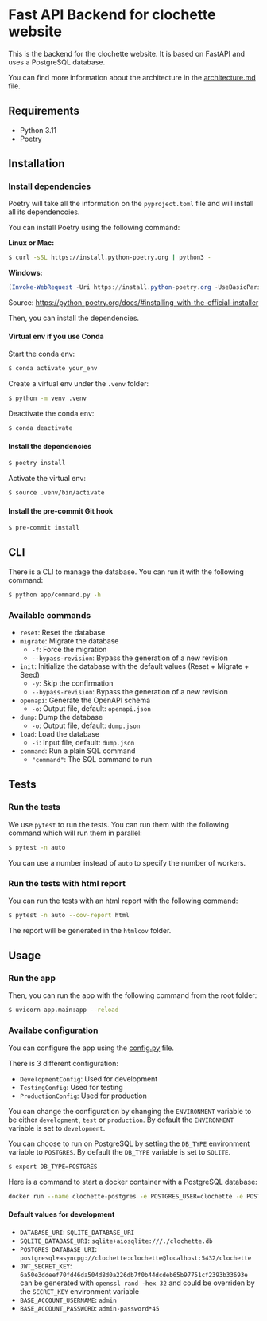 # Fast API Backend for clochette website

This is the backend for the clochette website. It is based on FastAPI and uses a PostgreSQL database.

You can find more information about the architecture in the [architecture.md](./docs/architecture.md) file.

## Requirements

- Python 3.11
- Poetry

## Installation

### Install dependencies

Poetry will take all the information on the `pyproject.toml` file and will install all its dependencoies.

You can install Poetry using the following command:

**Linux or Mac:**

```bash
$ curl -sSL https://install.python-poetry.org | python3 -
```

**Windows:**

```powershell
(Invoke-WebRequest -Uri https://install.python-poetry.org -UseBasicParsing).Content | py -
```

Source: https://python-poetry.org/docs/#installing-with-the-official-installer

Then, you can install the dependencies.

#### Virtual env if you use Conda

Start the conda env:

```bash
$ conda activate your_env
```

Create a virtual env under the `.venv` folder:

```bash
$ python -m venv .venv
```

Deactivate the conda env:

```bash
$ conda deactivate
```

#### Install the dependencies

```bash
$ poetry install
```

Activate the virtual env:

```bash
$ source .venv/bin/activate
```

#### Install the pre-commit Git hook

```bash
$ pre-commit install
```

## CLI

There is a CLI to manage the database. You can run it with the following command:

```bash
$ python app/command.py -h
```

### Available commands

- `reset`: Reset the database
- `migrate`: Migrate the database
  - `-f`: Force the migration
  - `--bypass-revision`: Bypass the generation of a new revision
- `init`: Initialize the database with the default values (Reset + Migrate + Seed)
  - `-y`: Skip the confirmation
  - `--bypass-revision`: Bypass the generation of a new revision
- `openapi`: Generate the OpenAPI schema
  - `-o`: Output file, default: `openapi.json`
- `dump`: Dump the database
  - `-o`: Output file, default: `dump.json`
- `load`: Load the database
  - `-i`: Input file, default: `dump.json`
- `command`: Run a plain SQL command
  - `"command"`: The SQL command to run

## Tests

### Run the tests

We use `pytest` to run the tests. You can run them with the following command which will run them in parallel:

```bash
$ pytest -n auto
```

You can use a number instead of `auto` to specify the number of workers.

### Run the tests with html report

You can run the tests with an html report with the following command:

```bash
$ pytest -n auto --cov-report html
```

The report will be generated in the `htmlcov` folder.

## Usage

### Run the app

Then, you can run the app with the following command from the root folder:

```bash
$ uvicorn app.main:app --reload
```

### Availabe configuration

You can configure the app using the [config.py](./app/core/config.py) file.

There is 3 different configuration:

- `DevelopmentConfig`: Used for development
- `TestingConfig`: Used for testing
- `ProductionConfig`: Used for production

You can change the configuration by changing the `ENVIRONMENT` variable to be either `development`, `test` or `production`.
By default the `ENVIRONMENT` variable is set to `development`.

You can choose to run on PostgreSQL by setting the `DB_TYPE` environment variable to `POSTGRES`.
By default the `DB_TYPE` variable is set to `SQLITE`.

```bash
$ export DB_TYPE=POSTGRES
```

Here is a command to start a docker container with a PostgreSQL database:

```bash
docker run --name clochette-postgres -e POSTGRES_USER=clochette -e POSTGRES_PASSWORD=clochette -e POSTGRES_DB=clochette -p 127.0.0.1:5432:5432/tcp -d postgres
```

#### Default values for development

- `DATABASE_URI`: `SQLITE_DATABASE_URI`
- `SQLITE_DATABASE_URI`: `sqlite+aiosqlite:///./clochette.db`
- `POSTGRES_DATABASE_URI`: `postgresql+asyncpg://clochette:clochette@localhost:5432/clochette`
- `JWT_SECRET_KEY`: `6a50e3ddeef70fd46da504d8d0a226db7f0b44dcdeb65b97751cf2393b33693e` can be generated with `openssl rand -hex 32` and could be overriden by the `SECRET_KEY` environment variable
- `BASE_ACCOUNT_USERNAME`: `admin`
- `BASE_ACCOUNT_PASSWORD`: `admin-password*45`

